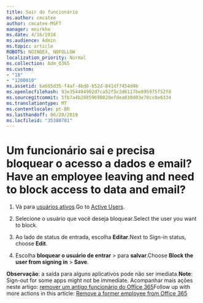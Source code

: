 ```yaml
---
title: Sair do funcionário
ms.author: cmcatee
author: cmcatee-MSFT
manager: mnirkhe
ms.date: 4/16/2018
ms.audience: Admin
ms.topic: article
ROBOTS: NOINDEX, NOFOLLOW
localization_priority: Normal
ms.collection: Adm_O365
ms.custom:
- "18"
- "1200010"
ms.assetid: ba665d35-f4af-4bd0-b52d-841df7454d4b
ms.openlocfilehash: 93e354494902d7ca52f5c3d6117be895975f52f0
ms.sourcegitcommit: 5fb7a4b28859690020efdea630d03e70cc0e6334
ms.translationtype: MT
ms.contentlocale: pt-BR
ms.lasthandoff: 06/28/2019
ms.locfileid: "35388701"
---
```

# <a name="have-an-employee-leaving-and-need-to-block-access-to-data-and-email"></a><span data-ttu-id="4b0b0-102">Um funcionário sai e precisa bloquear o acesso a dados e email?</span><span class="sxs-lookup"><span data-stu-id="4b0b0-102">Have an employee leaving and need to block access to data and email?</span></span>
  
1. <span data-ttu-id="4b0b0-103">Vá para [usuários ativos](https://admin.microsoft.com/Adminportal/Home?source=applauncher#/users).</span><span class="sxs-lookup"><span data-stu-id="4b0b0-103">Go to [Active Users](https://admin.microsoft.com/Adminportal/Home?source=applauncher#/users).</span></span>

2. <span data-ttu-id="4b0b0-104">Selecione o usuário que você deseja bloquear.</span><span class="sxs-lookup"><span data-stu-id="4b0b0-104">Select the user you want to block.</span></span>

3. <span data-ttu-id="4b0b0-105">Ao lado de status de entrada, escolha **Editar**.</span><span class="sxs-lookup"><span data-stu-id="4b0b0-105">Next to Sign-in status, choose **Edit**.</span></span>

4. <span data-ttu-id="4b0b0-106">Escolha **bloquear o usuário de entrar** \> para **salvar**.</span><span class="sxs-lookup"><span data-stu-id="4b0b0-106">Choose **Block the user from signing in** \> **Save**.</span></span>

 <span data-ttu-id="4b0b0-107">**Observação**: a saída para alguns aplicativos pode não ser imediata.</span><span class="sxs-lookup"><span data-stu-id="4b0b0-107">**Note**: Sign-out for some apps might not be immediate.</span></span> <span data-ttu-id="4b0b0-108">Acompanhar mais ações neste artigo: [remover um antigo funcionário do Office 365](https://support.office.com/article/Remove-a-former-employee-from-Office-365-44d96212-4d90-4027-9aa9-a95eddb367d1.aspx)</span><span class="sxs-lookup"><span data-stu-id="4b0b0-108">Follow up with more actions in this article: [Remove a former employee from Office 365](https://support.office.com/article/Remove-a-former-employee-from-Office-365-44d96212-4d90-4027-9aa9-a95eddb367d1.aspx)</span></span>
